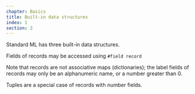 ```yaml
---
chapter: Basics
title: Built-in data structures
index: 1
section: 3
---
```

Standard ML has three built-in data structures.

Fields of records may be accessed using `#field record`

Note that records are not associative maps (dictionaries); the label fields of records may only be an alphanumeric name, or a number greater than 0. 

Tuples are a special case of records with number fields. 